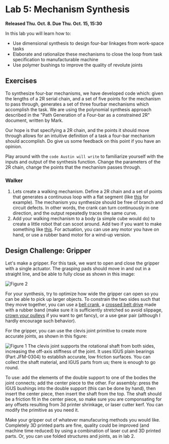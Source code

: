 # Lab 5: Mechanism Synthesis

**Released Thu. Oct. 8. Due Thu. Oct. 15, 15:30**

In this lab you will learn how to:
- Use dimensional synthesis to design four-bar linkages from work-space tasks
- Elaborate and rationalize these mechanisms to close the loop from task specification to manufacturable machine
- Use polymer bushings to improve the quality of revolute joints

## Exercises

To synthesize four-bar mechanisms, we have developed code which: given the lengths of a 2R serial chain, and a set of five points for the mechanism to pass through, generates a set of three fourbar mechanisms which accomplish the task. We are using the polynomial synthesis approach described in the "Path Generation of a Four-bar as a constrained 2R" document, written by Mark.

Our hope is that specifying a 2R chain, and the points it should move through allows for an intuitive definition of a task a four-bar mechanism should accomplish. Do give us some feedback on this point if you have an opinion.

Play around with the `code Austin will write` to familiarize yourself with the inputs and output of the synthesis function. Change the parameters of the 2R chain, change the points that the mechanism passes through.
### Walker
1. Lets create a walking mechanism. Define a 2R chain and a set of points that generates a continuous loop with a flat segment (like [this](https://en.wikipedia.org/wiki/Klann_linkage) for example). The mechanism you synthesize should be free of branch and circuit defects. In other words, the crank can turn continuously in one direction, and the output repeatedly traces the same curve.
2. Add your walking mechanism to a body (a simple cube would do) to create a little robot that can scoot around. Add two if you want to make something like [this](https://www.youtube.com/watch?v=RVgz6rnATM0). For actuation, you can use any motor you have on hand, or use a rubber band motor for a wind-up version.

## Design Challenge: Gripper

Let's make a gripper. For this task, we want to open and close the gripper with a single actuator. The grasping pads should move in and out in a straight line, and be able to fully close as shown in this image:

![Figure 2](https://github.com/CS194-028/starter/blob/master/lab_5/assets/gripper.jpg)

For your synthesis, try to optimize how wide the gripper can open so you can be able to pick up larger objects. To constrain the two sides such that they move together, you can use a [bell crank](http://www.robives.com/blog/bellcrankmech), a [crossed belt drive](http://www.expertsmind.com/questions/cross-belt-drive-30118956.aspx) made with a rubber band (make sure it is sufficiently stretched so avoid slippage, [crown your pulleys](https://www.youtube.com/watch?v=6sM0Qjumyro) if you want to get fancy), or a use gear pair (although I hardly encourage such behavior).

For the gripper, you can use the clevis joint primitive to create more accurate joints, as shown in this figure:


![Figure 1](https://github.com/CS194-028/starter/blob/master/lab_5/assets/clevis.jpg)
The clevis joint supports the rotational shaft from both sides, increasing the off-axis stiffness of the joint. It uses IGUS plain bearings (Part JFM-0304) to establish accurate, low friction surfaces. You can collect the shaft material, and IGUS parts from us; there is enough to go round.

To use: add the elements of the double support to one of the bodies the joint connects; add the center piece to the other. For assembly: press the IGUS bushings into the double support (this can be done by hand), then insert the center piece, then insert the shaft from the top. The shaft should be a friction fit in the center piece, so make sure you are componsating for any offsets resulting from 3d printer shrinkage, or laser cutter kerf. You can modify the primitive as you need it.

Make your gripper out of whatever manufacuring methods you would like. Completely 3D printed parts are fine, quality could  be improved (and machine time reduced) by using a combination of laser cut and 3D printed parts. Or, you can use folded structures and joints, as in lab 2.

